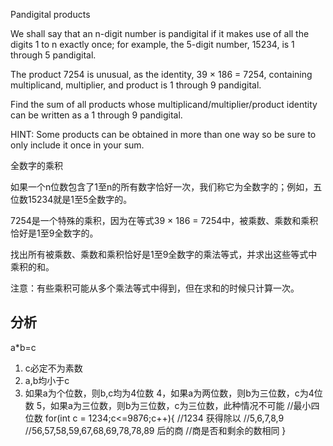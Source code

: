 Pandigital products

We shall say that an n-digit number is pandigital if it makes use of all the digits 1 to n exactly once; for example, the 5-digit number, 15234, is 1 through 5 pandigital.

The product 7254 is unusual, as the identity, 39 × 186 = 7254, containing multiplicand, multiplier, and product is 1 through 9 pandigital.

Find the sum of all products whose multiplicand/multiplier/product identity can be written as a 1 through 9 pandigital.

HINT: Some products can be obtained in more than one way so be sure to only include it once in your sum.

全数字的乘积

如果一个n位数包含了1至n的所有数字恰好一次，我们称它为全数字的；例如，五位数15234就是1至5全数字的。

7254是一个特殊的乘积，因为在等式39 × 186 = 7254中，被乘数、乘数和乘积恰好是1至9全数字的。

找出所有被乘数、乘数和乘积恰好是1至9全数字的乘法等式，并求出这些等式中乘积的和。

注意：有些乘积可能从多个乘法等式中得到，但在求和的时候只计算一次。

## 分析
a*b=c

1. c必定不为素数
2. a,b均小于c
3. 如果a为个位数，则b,c均为4位数
4，如果a为两位数，则b为三位数，c为4位数
5，如果a为三位数，则b为三位数，c为三位数，此种情况不可能
//最小四位数
for(int c = 1234;c<=9876;c++){
	//1234
	获得除以
	//5,6,7,8,9
	//56,57,58,59,67,68,69,78,78,89 后的商
	//商是否和剩余的数相同
}